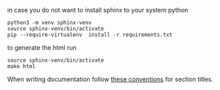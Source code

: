 <!--
Copyright (c) 2022 - for information on the respective copyright owner
see the NOTICE file and/or the repository at
https://github.com/catenax-ng/product-esc-backbone-code

SPDX-License-Identifier: Apache-2.0
-->


in case you do not want to install sphinx to your system python
```shell
python3 -m venv sphinx-venv
source sphinx-venv/bin/activate
pip --require-virtualenv  install -r requirements.txt 
```

to generate the html run
```shell
source sphinx-venv/bin/activate
make html
```

When writing documentation follow 
[these conventions](https://www.sphinx-doc.org/en/master/usage/restructuredtext/basics.html#sections) 
for section titles.

